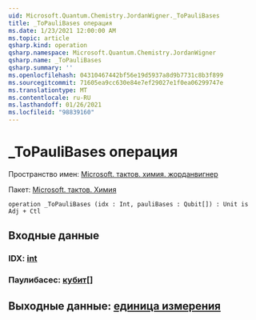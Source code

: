 ```yaml
---
uid: Microsoft.Quantum.Chemistry.JordanWigner._ToPauliBases
title: _ToPauliBases операция
ms.date: 1/23/2021 12:00:00 AM
ms.topic: article
qsharp.kind: operation
qsharp.namespace: Microsoft.Quantum.Chemistry.JordanWigner
qsharp.name: _ToPauliBases
qsharp.summary: ''
ms.openlocfilehash: 04310467442bf56e19d5937a8d9b7731c8b3f899
ms.sourcegitcommit: 71605ea9cc630e84e7ef29027e1f0ea06299747e
ms.translationtype: MT
ms.contentlocale: ru-RU
ms.lasthandoff: 01/26/2021
ms.locfileid: "98839160"
---
```

# <a name="_topaulibases-operation"></a>_ToPauliBases операция

Пространство имен: [Microsoft. тактов. химия. жорданвигнер](xref:Microsoft.Quantum.Chemistry.JordanWigner)

Пакет: [Microsoft. тактов. Химия](https://nuget.org/packages/Microsoft.Quantum.Chemistry)




```qsharp
operation _ToPauliBases (idx : Int, pauliBases : Qubit[]) : Unit is Adj + Ctl
```


## <a name="input"></a>Входные данные

### <a name="idx--int"></a>IDX: [int](xref:microsoft.quantum.lang-ref.int)




### <a name="paulibases--qubit"></a>Паулибасес: [кубит](xref:microsoft.quantum.lang-ref.qubit)[]





## <a name="output--unit"></a>Выходные данные: [единица измерения](xref:microsoft.quantum.lang-ref.unit)

